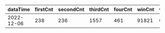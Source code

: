 |dataTime|firstCnt|secondCnt|thirdCnt|fourCnt|winCnt|vrate|wrate|
|-|-|-|-|-|-|-|-|
|2022-12-06|238|236|1557|461|91821|0%|0%|